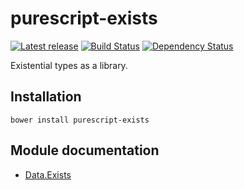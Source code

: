# purescript-exists

[![Latest release](http://img.shields.io/bower/v/purescript-exists.svg)](https://github.com/purescript/purescript-exists/releases)
[![Build Status](https://travis-ci.org/purescript/purescript-exists.svg?branch=master)](https://travis-ci.org/purescript/purescript-exists)
[![Dependency Status](https://www.versioneye.com/user/projects/55848c7c363861001d000339/badge.svg?style=flat)](https://www.versioneye.com/user/projects/55848c7c363861001d000339)

Existential types as a library.

## Installation

```
bower install purescript-exists
```

## Module documentation

- [Data.Exists](docs/Data/Exists.md)
